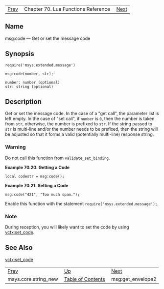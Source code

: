 |     |     |     |
| --- | --- | --- |
| [Prev](lua.ref.msys.core.string_new)  | Chapter 70. Lua Functions Reference |  [Next](lua.ref.msg_get_envelope2) |

<a name="lua.ref.msg_code"></a>
## Name

msg:code — Get or set the message code

<a name="idp15747616"></a>
## Synopsis

`require('msys.extended.message')`

`msg:code(number, str);`

```
number: number (optional)
str: string (optional)
```
<a name="idp15751344"></a>
## Description

Get or set the message code. In the case of a "get call", the parameter list is left empty. In the case of "set call", if `number` is `0`, then the number is taken from `str`, otherwise, the number is prefixed to `str`. If the string passed to `str` is multi-line and/or the number needs to be prefixed, then the string will be adjusted so that it forms a valid (potentially multi-line) response string.

### Warning

Do not call this function from `validate_set_binding`.

<a name="lua.ref.msg_code.example.get"></a>

**Example 70.20. Getting a Code**

`local codestr = msg:code();`
<a name="lua.ref.msg_code.example.set"></a>

**Example 70.21. Setting a Code**

`msg:code("421", "Too much spam.");`

Enable this function with the statement `require('msys.extended.message');`.

### Note

During reception, you will likely want to set the code by using [vctx:set_code](lua.ref.vctx_set_code "vctx:set_code").

<a name="idp15764656"></a>
## See Also

[vctx:set_code](lua.ref.vctx_set_code "vctx:set_code")

|     |     |     |
| --- | --- | --- |
| [Prev](lua.ref.msys.core.string_new)  | [Up](lua.function.details) |  [Next](lua.ref.msg_get_envelope2) |
| msys.core.string_new  | [Table of Contents](index) |  msg:get_envelope2 |

